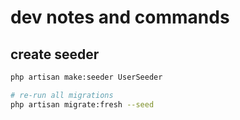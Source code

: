 # dev notes and commands

## create seeder

```bash
php artisan make:seeder UserSeeder

# re-run all migrations
php artisan migrate:fresh --seed
```
